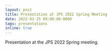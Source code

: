 ```yaml
---
layout: post
title: Presentation at JPS 2022 Spring Meeting
date: 2022-03-15 09:00:00-0000
tags: presentations
inline: true
---
```

Presentation at the JPS 2022 Spring meeting.
